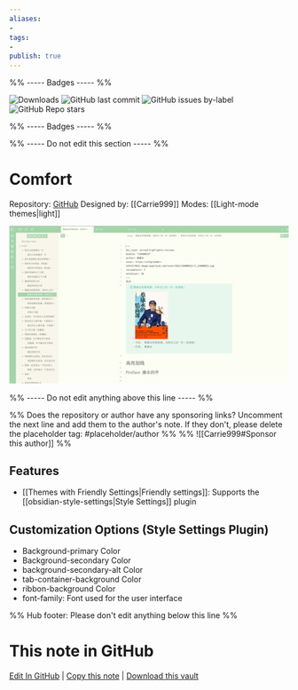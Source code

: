 ```yaml
---
aliases:
- 
tags: 
- 
publish: true
---
```


%% ----- Badges ----- %%

![Downloads](https://img.shields.io/badge/downloads-6153-573E7A?style=for-the-badge&logo=)
![GitHub last commit](https://img.shields.io/github/last-commit/Carrie999/comfort?color=573E7A&label=last%20update&logo=github&style=for-the-badge)
![GitHub issues by-label](https://img.shields.io/github/issues/Carrie999/comfort/help%20wanted?color=573E7A&logo=github&style=for-the-badge) 
![GitHub Repo stars](https://img.shields.io/github/stars/Carrie999/comfort?color=573E7A&logo=github&style=for-the-badge)

%% ----- Badges ----- %%

%% ----- Do not edit this section ----- %%

# Comfort

Repository: [GitHub](https://github.com/Carrie999/comfort)
Designed by: [[Carrie999]]
Modes: [[Light-mode themes|light]]



![screenshot](https://github.com/Carrie999/comfort/raw/HEAD/screenshot.png)

%% ----- Do not edit anything above this line ----- %% 

%% Does the repository or author have any sponsoring links? Uncomment the next line and add them to the author's note. If they don't, please delete the placeholder tag: #placeholder/author %%
%% ![[Carrie999#Sponsor this author]] %%


## Features

- [[Themes with Friendly Settings|Friendly settings]]: Supports the [[obsidian-style-settings|Style Settings]] plugin

## Customization Options (Style Settings Plugin) 
- Background-primary Color
- Background-secondary Color
- background-secondary-alt Color
- tab-container-background Color
- ribbon-background Color
- font-family: Font used for the user interface


%% Hub footer: Please don't edit anything below this line %%

# This note in GitHub

<span class="git-footer">[Edit In GitHub](https://github.dev/obsidian-community/obsidian-hub/blob/main/02%20-%20Community%20Expansions/02.05%20All%20Community%20Expansions/Themes/Comfort.md "git-hub-edit-note") | [Copy this note](https://raw.githubusercontent.com/obsidian-community/obsidian-hub/main/02%20-%20Community%20Expansions/02.05%20All%20Community%20Expansions/Themes/Comfort.md "git-hub-copy-note") | [Download this vault](https://github.com/obsidian-community/obsidian-hub/archive/refs/heads/main.zip "git-hub-download-vault") </span>
